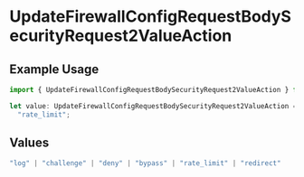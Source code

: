 # UpdateFirewallConfigRequestBodySecurityRequest2ValueAction

## Example Usage

```typescript
import { UpdateFirewallConfigRequestBodySecurityRequest2ValueAction } from "@vercel/sdk/models/updatefirewallconfigop.js";

let value: UpdateFirewallConfigRequestBodySecurityRequest2ValueAction =
  "rate_limit";
```

## Values

```typescript
"log" | "challenge" | "deny" | "bypass" | "rate_limit" | "redirect"
```